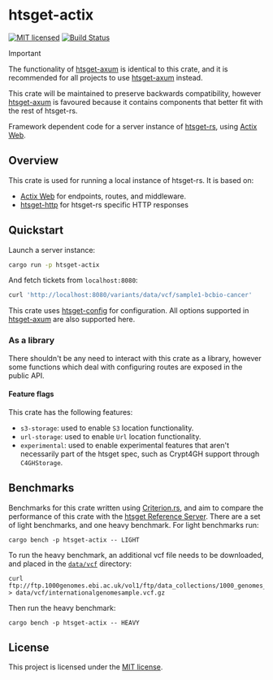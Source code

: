 # htsget-actix

[![MIT licensed][mit-badge]][mit-url]
[![Build Status][actions-badge]][actions-url]

[mit-badge]: https://img.shields.io/badge/license-MIT-blue.svg
[mit-url]: https://github.com/umccr/htsget-rs/blob/main/LICENSE
[actions-badge]: https://github.com/umccr/htsget-rs/actions/workflows/action.yml/badge.svg
[actions-url]: https://github.com/umccr/htsget-rs/actions?query=workflow%3Atests+branch%3Amain

> [!IMPORTANT]  
> The functionality of [htsget-axum] is identical to this crate, and it is recommended for all
> projects to use [htsget-axum] instead.
> 
> This crate will be maintained to preserve backwards compatibility, however [htsget-axum] is
> favoured because it contains components that better fit with the rest of htsget-rs.

Framework dependent code for a server instance of [htsget-rs], using [Actix Web][actix-web].

[htsget-rs]: https://github.com/umccr/htsget-rs
[actix-web]: https://actix.rs/
[htsget-actix]: .

## Overview

This crate is used for running a local instance of htsget-rs. It is based on:
* [Actix Web][actix-web] for endpoints, routes, and middleware.
* [htsget-http] for htsget-rs specific HTTP responses

[htsget-http]: ../htsget-http

## Quickstart

Launch a server instance:

```sh
cargo run -p htsget-actix
```

And fetch tickets from `localhost:8080`:

```sh
curl 'http://localhost:8080/variants/data/vcf/sample1-bcbio-cancer'
```

This crate uses [htsget-config] for configuration. All options supported in [htsget-axum] are also supported here.

### As a library

There shouldn't be any need to interact with this crate as a library, however some functions which deal with configuring routes 
are exposed in the public API.

#### Feature flags

This crate has the following features:
* `s3-storage`: used to enable `S3` location functionality.
* `url-storage`: used to enable `Url` location functionality.
* `experimental`: used to enable experimental features that aren't necessarily part of the htsget spec, such as Crypt4GH support through `C4GHStorage`.

## Benchmarks

Benchmarks for this crate written using [Criterion.rs][criterion-rs], and aim to compare the performance of this crate with the
[htsget Reference Server][htsget-refserver].
There are a set of light benchmarks, and one heavy benchmark. For light benchmarks run:

```
cargo bench -p htsget-actix -- LIGHT
```

To run the heavy benchmark, an additional vcf file needs to be downloaded, and placed in the [`data/vcf`][data-vcf] directory:

```
curl ftp://ftp.1000genomes.ebi.ac.uk/vol1/ftp/data_collections/1000_genomes_project/release/20190312_biallelic_SNV_and_INDEL/ALL.chr14.shapeit2_integrated_snvindels_v2a_27022019.GRCh38.phased.vcf.gz > data/vcf/internationalgenomesample.vcf.gz
```

Then run the heavy benchmark:

```
cargo bench -p htsget-actix -- HEAVY
```

[criterion-rs]: https://github.com/bheisler/criterion.rs
[htsget-refserver]: https://github.com/ga4gh/htsget-refserver
[data-vcf]: ../data/vcf
[htsget-axum]: ../htsget-axum/README.md
[htsget-config]: ../htsget-config/README.md

## License

This project is licensed under the [MIT license][license].

[license]: LICENSE